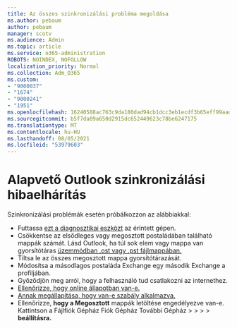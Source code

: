 ```yaml
---
title: Az összes szinkronizálási probléma megoldása
ms.author: pebaum
author: pebaum
manager: scotv
ms.audience: Admin
ms.topic: article
ms.service: o365-administration
ROBOTS: NOINDEX, NOFOLLOW
localization_priority: Normal
ms.collection: Adm_O365
ms.custom:
- "9000037"
- "1674"
- "9000241"
- "1951"
ms.openlocfilehash: 16240588ac763c9da180dad94cb1dcc3eb1ecdf3b65eff99aadf478331b91d59
ms.sourcegitcommit: b5f7da89a650d2915dc652449623c78be6247175
ms.translationtype: MT
ms.contentlocale: hu-HU
ms.lasthandoff: 08/05/2021
ms.locfileid: "53979603"
---
```

# <a name="basic-outlook-sync-troubleshooting"></a>Alapvető Outlook szinkronizálási hibaelhárítás

Szinkronizálási problémák esetén próbálkozzon az alábbiakkal:

- Futtassa [ezt a diagnosztikai eszközt](https://aka.ms/sara-outlooksendreceive) az érintett gépen.
- Csökkentse az elsődleges vagy megosztott postaládában található mappák számát. Lásd Outlook, ha túl sok elem vagy mappa van gyorsítótáras [üzemmódban .ost vagy .pst fájlmappában.](https://support.microsoft.com/help/2768656/outlook-performance-issues-when-there-are-too-many-items-or-folders-in)
- Tiltsa le az összes megosztott mappa gyorsítótárazását.
- Módosítsa a másodlagos postaláda Exchange egy második Exchange a profiljában.
- Győződjön meg arról, hogy a felhasználó tud csatlakozni az internethez. 
- [Ellenőrizze, hogy online állapotban van-e.](https://support.office.com/article/2460e4a8-16c7-47fc-b204-b1549275aac9)
- [Annak megállapítása, hogy van-e szabály alkalmazva.](https://support.office.com/article/C24F5DEA-9465-4DF4-AD17-A50704D66C59)
- Ellenőrizze, **hogy a Megosztott** mappák letöltése engedélyezve van-e. Kattintson a Fájlfiók Gépház Fiók Gépház További Gépház  >    >    >    >  **beállításra.**
